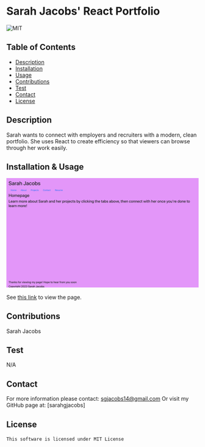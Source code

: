 # Sarah Jacobs' React Portfolio
![MIT](https://img.shields.io/badge/license-mit-blue)

## Table of Contents
- [Description](#description)
- [Installation](#installation)
- [Usage](#usage)
- [Contributions](#contributions)
- [Test](#test)
- [Contact](#contact)
- [License](#license)

## Description
Sarah wants to connect with employers and recruiters with a modern, clean portfolio. She uses React to create efficiency so that viewers can browse through her work easily.

## Installation & Usage
![Screenshot of Portfolio Website](/src/images/Screen%20Shot%202023-03-28%20at%209.40.47%20PM.png "Sarah Jacobs Portfolio")

See [this link]() to view the page.

## Contributions
Sarah Jacobs

## Test
N/A

## Contact
For more information please contact: [sgjacobs14@gmail.com](mailto:sgjacobs14@gmail.com)
Or visit my GitHub page at: [sarahgjacobs]

## License 
    This software is licensed under MIT License
